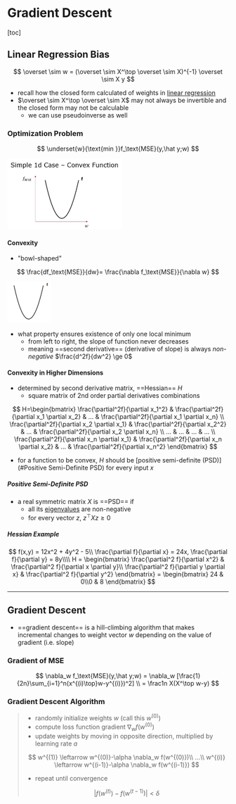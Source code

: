 # Gradient Descent 

[toc]

## Linear Regression Bias 

$$
\overset \sim w = (\overset \sim X^\top \overset \sim X)^{-1} \overset \sim X y
$$

- recall how the closed form calculated of weights in [linear regression](5+6-Linear-Regression.md)
- $\overset \sim X^\top \overset \sim X$ may not always be invertible and the closed form may not be calculable
  - we can use pseudoinverse as well

### Optimization Problem

$$
\underset{w}{\text{min }}f_\text{MSE}(y,\hat y;w)
$$

<img src="images/image-20230924172337745.png" alt="image-20230924172337745" style="zoom:50%;" />

#### Convexity

- "bowl-shaped"

$$
\frac{df_\text{MSE}}{dw}= \frac{\nabla f_\text{MSE}}{\nabla w}
$$

<img src="images/image-20231005102906769.png" alt="image-20231005102906769" style="zoom:50%;" />

- what property ensures existence of only one local minimum
  - from left to right, the slope of function never decreases
  - meaning ==second derivative== (derivative of slope) is always *non-negative* $\frac{d^2f}{dw^2} \ge 0$

#### Convexity in Higher Dimensions 

- determined by second derivative matrix, ==Hessian== $H$
  - square matrix of 2nd order partial derivatives combinations

$$
H=\begin{bmatrix}
\frac{\partial^2f}{\partial x_1^2}  & \frac{\partial^2f}{\partial x_1 \partial x_2} & ... & \frac{\partial^2f}{\partial x_1 \partial x_n} \\
\frac{\partial^2f}{\partial x_2 \partial x_1}  & \frac{\partial^2f}{\partial x_2^2} & ... & \frac{\partial^2f}{\partial x_2 \partial x_n} \\
... & ... & ... & ... \\
\frac{\partial^2f}{\partial x_n \partial x_1}  & \frac{\partial^2f}{\partial x_n \partial x_2} & ... & \frac{\partial^2f}{\partial x_n^2}
\end{bmatrix}
$$

- for a function to be convex, $H$ should be [positive semi-definite (PSD)](#Positive Semi-Definite PSD) for every input $x$   

##### Positive Semi-Definite PSD

- a real symmetric matrix $X$ is ==PSD== if
  - all its [eigenvalues](https://lpsa.swarthmore.edu/MtrxVibe/EigMat/MatrixEigen.html) are non-negative
  - for every vector $z$, $z^\top Xz \ge 0$

##### Hessian Example

$$
f(x,y) = 12x^2 + 4y^2 - 5\\
\frac{\partial f}{\partial x} = 24x, \frac{\partial f}{\partial y} = 8y\\\\
H = \begin{bmatrix}
\frac{\partial^2 f}{\partial x^2} & \frac{\partial^2 f}{\partial x \partial y}\\
\frac{\partial^2 f}{\partial y \partial x} &
\frac{\partial^2 f}{\partial y^2}
\end{bmatrix} = \begin{bmatrix}
24 & 0\\0 & 8
\end{bmatrix}
$$

---

## Gradient Descent

- ==gradient descent== is a hill-climbing algorithm that makes incremental changes to weight vector $w$ depending on the value of gradient (i.e. slope)

### Gradient of MSE

$$
\nabla_w f_\text{MSE}(y,\hat y;w) = 
\nabla_w [\frac{1}{2n}\sum_{i=1}^n(x^{(i)\top}w-y^{(i)})^2]
\\ = \frac1n X(X^\top w-y)
$$

### Gradient Descent Algorithm 

> - randomly initialize weights $w$ (call this $w^{(0)}$)
> - compute loss function gradient $\nabla_w f(w^{(0)})$
> - update weights by moving in opposite direction, multiplied by learning rate $a$
>
> $$
> w^{(1)} \leftarrow w^{(0)}-\alpha \nabla_w f(w^{(0)})\\
> ...\\
> w^{(i)} \leftarrow w^{(i-1)}-\alpha \nabla_w f(w^{(i-1)})
> $$
>
> - repeat until convergence
>
> $$
> |f(w^{(t)}) - f(w^{(t-1)})| < \delta
> $$

